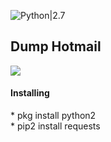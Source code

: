 ![Python|2.7](https://img.shields.io/badge/Python-2.7-blue.svg)

<div>
  <h2>Dump Hotmail</h2>
  <img src="https://github.com/dz-id/dump-hotmail/blob/master/hotmail.jpg"/>
</div>

<div>
  <h4>Installing</h4>
  * pkg install python2<br>
  * pip2 install requests
</div>

